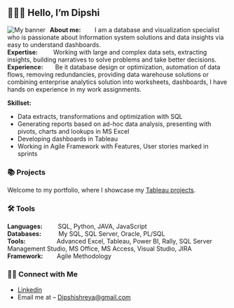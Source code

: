 ## 🙋🏻‍♀️ Hello, I’m Dipshi 


<img src="https://github.com/dipshisingh31/Myfiles/assets/94697832/d29ce087-52d2-4679-8a43-283ec8a55d8f"
     alt="My banner"
     style="float: left; margin-right: 10px;" />

**About me:**   &nbsp;&nbsp;&nbsp;&nbsp;&nbsp;&nbsp;&nbsp;I am  a database and visualization specialist who is passionate about Information system solutions and data insights via easy to understand dashboards.\
**Expertise:**  &nbsp;&nbsp;&nbsp;&nbsp;&nbsp;&nbsp;&nbsp;&nbsp;Working with large and complex data sets, extracting insights, building narratives to solve problems and take better decisions.\
**Experience:** &nbsp;&nbsp;&nbsp;&nbsp;&nbsp;&nbsp;Be it database design or optimization, automation of data flows, removing redundancies, providing data warehouse solutions or combining enterprise analytics solution into worksheets, dashboards, I have hands on experience in my work assignments.


**Skillset:** 
- Data extracts, transformations and optimization with SQL
 - Generating reports based on ad-hoc data analysis, presenting with pivots, charts and lookups in MS Excel
 - Developing dashboards in Tableau
- Working in Agile Framework with Features, User stories marked in sprints

### 📚 Projects

Welcome to my portfolio, where I showcase my [Tableau projects](https://github.com/dipshisingh31/Portfolio_Guide/blob/main/README.md).

### 🛠️ Tools

**Languages:**			&nbsp;&nbsp;&nbsp;&nbsp;&nbsp;&nbsp;&nbsp;&nbsp;SQL, Python, JAVA, JavaScript\
**Databases:**			&nbsp;&nbsp;&nbsp;&nbsp;&nbsp;&nbsp;&nbsp;&nbsp;&nbsp;My SQL, SQL Server, Oracle, PL/SQL\
**Tools:**	        &nbsp;&nbsp;&nbsp;&nbsp;&nbsp;&nbsp;&nbsp;&nbsp;&nbsp;&nbsp;&nbsp;&nbsp;&nbsp;&nbsp;&nbsp;&nbsp;&nbsp;Advanced Excel, Tableau, Power BI, Rally, SQL Server Management Studio, MS Office, MS Access, Visual Studio, JIRA\
**Framework:**	    &nbsp;&nbsp;&nbsp;&nbsp;&nbsp;&nbsp;&nbsp;Agile Methodology


### 👋🏻 Connect with Me

- [Linkedin]( https://www.linkedin.com/in/dipshishreyasingh/)
- Email me at – Dipshishreya@gmail.com  
